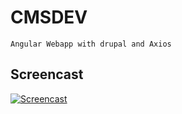 # CMSDEV
    Angular Webapp with drupal and Axios

## Screencast
[![Screencast](https://i.vimeocdn.com/video/738135463.webp?mw=1200&mh=675&q=70)](https://vimeo.com/299910099)